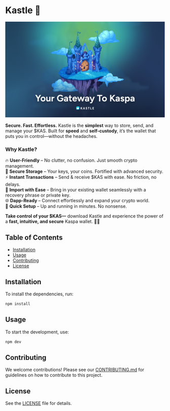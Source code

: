 # Kastle 🏰

![Kastle cover image](/cover-image.png)

**Secure. Fast. Effortless.** Kastle is the **simplest** way to store, send, and manage your $KAS. Built for **speed**
and **self-custody**, it’s the wallet that puts you in control—without the headaches.

### **Why Kastle?**

🔥 **User-Friendly** – No clutter, no confusion. Just smooth crypto management.  
🔐 **Secure Storage** – Your keys, your coins. Fortified with advanced security.  
⚡ **Instant Transactions** – Send & receive $KAS with ease. No friction, no delays.  
🔄 **Import with Ease** – Bring in your existing wallet seamlessly with a recovery phrase or private key.  
🌐 **Dapp-Ready** – Connect effortlessly and expand your crypto world.  
🚀 **Quick Setup** – Up and running in minutes. No nonsense.

**Take control of your $KAS—** download Kastle and experience the power of a **fast, intuitive, and secure** Kaspa
wallet. 🏰🔑

## Table of Contents

- [Installation](#installation)
- [Usage](#usage)
- [Contributing](#contributing)
- [License](#license)

## Installation

To install the dependencies, run:

```bash
npm install
```

## Usage

To start the development, use:

```bash
npm dev
```

## Contributing

We welcome contributions! Please see our [CONTRIBUTING.md](https://github.com/forbole/kastle/blob/main/CONTRIBUTING.md)
for guidelines on how to contribute to this
project.

## License

See the [LICENSE](https://github.com/forbole/kastle/blob/main/LICENSE) file for details.

